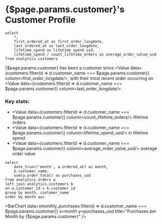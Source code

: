 # {$page.params.customer}'s Customer Profile

```customers
select
    *,
    first_ordered_at as first_order_longdate,
    last_ordered_at as last_order_longdate,
    lifetime_spend as lifetime_spend_usd,
    lifetime_spend / count_lifetime_orders as average_order_value_usd
from analytics.customers
```

{$page.params.customer} has been a customer since <Value data={customers.filter(d => d.customer_name === $page.params.customer)} column=first_order_longdate/>, with their most recent order occurring on <Value data={customers.filter(d => d.customer_name === $page.params.customer)} column=last_order_longdate/>.

### Key stats:
- <Value data={customers.filter(d => d.customer_name === $page.params.customer)} column=count_lifetime_orders/> lifetime orders
- <Value data={customers.filter(d => d.customer_name === $page.params.customer)} column=lifetime_spend_usd/> in lifetime spend
- <Value data={customers.filter(d => d.customer_name === $page.params.customer)} column=average_order_value_usd/> average order value

```monthly_purchases
select
    date_trunc('month', a.ordered_at) as month,
    b.customer_name,
    sum(a.order_total) as purchases_usd
from analytics.orders a
left join analytics.customers b
on a.customer_id = b.customer_id
group by month, customer_name
order by month asc
```

<BarChart
    data={monthly_purchases.filter(d => d.customer_name === $page.params.customer)}
    x=month
    y=purchases_usd
    title="Purchases per Month by {$page.params.customer}"
/>
